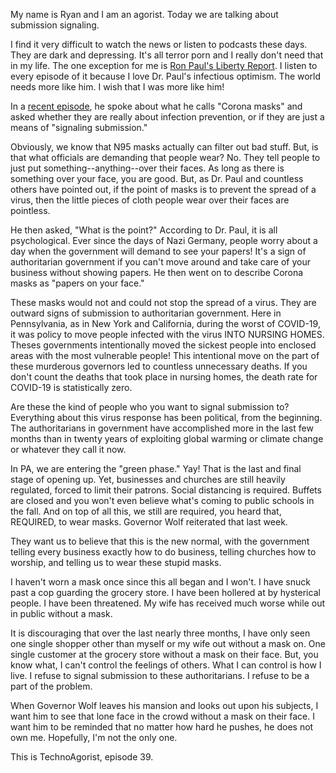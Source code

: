 My name is Ryan and I am an agorist. Today we are talking about submission signaling.

I find it very difficult to watch the news or listen to podcasts these days. They are dark and depressing. It's all terror porn and I really don't need that in my life. The one exception for me is [Ron Paul's Liberty Report](https://soundcloud.com/ron-paul-liberty-report). I listen to every episode of it because I love Dr. Paul's infectious optimism. The world needs more like him. I wish that I was more like him!

In a [recent episode](https://soundcloud.com/ron-paul-liberty-report/corona-masks-infection-preventionor-submission-signaling), he spoke about what he calls "Corona masks" and asked whether they are really about infection prevention, or if they are just a means of "signaling submission."

Obviously, we know that N95 masks actually can filter out bad stuff. But, is that what officials are demanding that people wear? No. They tell people to just put something--anything--over their faces. As long as there is something over your face, you are good. But, as Dr. Paul and countless others have pointed out, if the point of masks is to prevent the spread of a virus, then the little pieces of cloth people wear over their faces are pointless.

He then asked, "What is the point?" According to Dr. Paul, it is all psychological. Ever since the days of Nazi Germany, people worry about a day when the government will demand to see your papers! It's a sign of authoritarian government if you can't move around and take care of your business without showing papers. He then went on to describe Corona masks as "papers on your face."

These masks would not and could not stop the spread of a virus. They are outward signs of submission to authoritarian government. Here in Pennsylvania, as in New York and California, during the worst of COVID-19, it was policy to move people infected with the virus INTO NURSING HOMES. Theses governments intentionally moved the sickest people into enclosed areas with the most vulnerable people! This intentional move on the part of these murderous governors led to countless unnecessary deaths. If you don't count the deaths that took place in nursing homes, the death rate for COVID-19 is statistically zero.

Are these the kind of people who you want to signal submission to? Everything about this virus response has been political, from the beginning. The authoritarians in government have accomplished more in the last few months than in twenty years of exploiting global warming or climate change or whatever they call it now.

In PA, we are entering the "green phase." Yay! That is the last and final stage of opening up. Yet, businesses and churches are still heavily regulated, forced to limit their patrons. Social distancing is required. Buffets are closed and you won't even believe what's coming to public schools in the fall. And on top of all this, we still are required, you heard that, REQUIRED, to wear masks. Governor Wolf reiterated that last week.

They want us to believe that this is the new normal, with the government telling every business exactly how to do business, telling churches how to worship, and telling us to wear these stupid masks.

I haven't worn a mask once since this all began and I won't. I have snuck past a cop guarding the grocery store. I have been hollered at by hysterical people. I have been threatened. My wife has received much worse while out in public without a mask.

It is discouraging that over the last nearly three months, I have only seen one single shopper other than myself or my wife out without a mask on. One single customer at the grocery store without a mask on their face. But, you know what, I can't control the feelings of others. What I can control is how I live. I refuse to signal submission to these authoritarians. I refuse to be a part of the problem.

When Governor Wolf leaves his mansion and looks out upon his subjects, I want him to see that lone face in the crowd without a mask on their face. I want him to be reminded that no matter how hard he pushes, he does not own me. Hopefully, I'm not the only one.

This is TechnoAgorist, episode 39.
